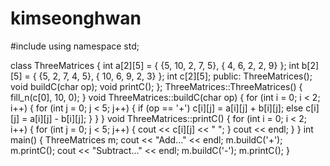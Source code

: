 # kimseonghwan

#include <iostream>
using namespace std;

class ThreeMatrices {
	int a[2][5] = { {5, 10, 2, 7, 5}, { 4, 6, 2, 2, 9} };
	int b[2][5] = { {5, 2, 7, 4, 5}, { 10, 6, 9, 2, 3} };
	int c[2][5];
public:
	ThreeMatrices();
	void buildC(char op);
	void printC();
};
ThreeMatrices::ThreeMatrices() {
	fill_n(c[0], 10, 0);
}
void ThreeMatrices::buildC(char op) {
	for (int i = 0; i < 2; i++) {
		for (int j = 0; j < 5; j++) {
			if (op == '+')
				c[i][j] = a[i][j] + b[i][j];
			else
				c[i][j] = a[i][j] - b[i][j];
		}
	}
}
void ThreeMatrices::printC() {
	for (int i = 0; i < 2; i++) {
		for (int j = 0; j < 5; j++) {
			cout << c[i][j] << " ";
		}
		cout << endl;
	}
}
int main() {
	ThreeMatrices m;
	cout << "Add..." << endl;
	m.buildC('+');
	m.printC();
	cout << "Subtract..." << endl;
	m.buildC('-');
	m.printC();
}
